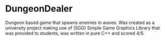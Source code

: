 # DungeonDealer
Dungeon based game that spawns enemies in waves.
Was created as a university project making use of (SGG) Simple Game Graphics Library that was provided to students, was written in pure C++ and scored 4/5.
